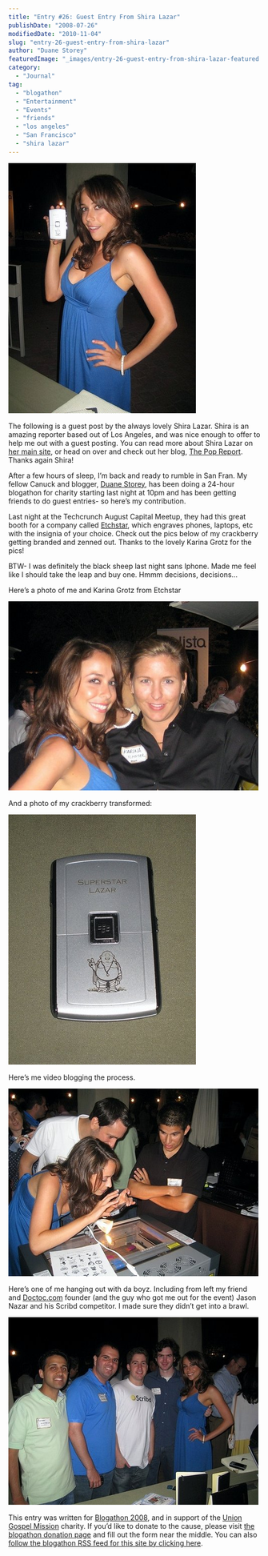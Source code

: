 ```yaml
---
title: "Entry #26: Guest Entry From Shira Lazar"
publishDate: "2008-07-26"
modifiedDate: "2010-11-04"
slug: "entry-26-guest-entry-from-shira-lazar"
author: "Duane Storey"
featuredImage: "_images/entry-26-guest-entry-from-shira-lazar-featured.jpg"
category:
  - "Journal"
tag:
  - "blogathon"
  - "Entertainment"
  - "Events"
  - "friends"
  - "los angeles"
  - "San Francisco"
  - "shira lazar"
---
```


[![](_images/entry-26-guest-entry-from-shira-lazar-1.jpg "Shira Lazar")](http://www.migratorynerd.com/wordpress/wp-content/uploads/2008/07/n679200914_1527777_9231.jpg)

The following is a guest post by the always lovely Shira Lazar. Shira is an amazing reporter based out of Los Angeles, and was nice enough to offer to help me out with a guest posting. You can read more about Shira Lazar on [her main site](http://shiralazar.com/), or head on over and check out her blog, [The Pop Report](http://thepopreport.com). Thanks again Shira!

After a few hours of sleep, I’m back and ready to rumble in San Fran. My fellow Canuck and blogger, [Duane Storey](http://www.migratorynerd.com/2008/07/blogathon-2008-starting-tonight-at-10pm/), has been doing a 24-hour blogathon for charity starting last night at 10pm and has been getting friends to do guest entries- so here’s my contribution.

Last night at the Techcrunch August Capital Meetup, they had this great booth for a company called [Etchstar](http://etchstar.com/), which engraves phones, laptops, etc with the insignia of your choice. Check out the pics below of my crackberry getting branded and zenned out. Thanks to the lovely Karina Grotz for the pics!

BTW- I was definitely the black sheep last night sans Iphone. Made me feel like I should take the leap and buy one. Hmmm decisions, decisions…

Here’s a photo of me and Karina Grotz from Etchstar

[![](_images/entry-26-guest-entry-from-shira-lazar-2.jpg "n679200914_1527776_687")](_images/entry-26-guest-entry-from-shira-lazar-2.jpg)

And a photo of my crackberry transformed:

[![](_images/entry-26-guest-entry-from-shira-lazar-3.jpg "n679200914_1527798_5948")](_images/entry-26-guest-entry-from-shira-lazar-3.jpg)

Here’s me video blogging the process.

![Video blogging the process. Watch my video blog at the top right corner for all the action from last night.](_images/entry-26-guest-entry-from-shira-lazar-4.jpg)

Here’s one of me hanging out with da boyz. Including from left my friend and [Doctoc.com](http://docstoc.com/) founder (and the guy who got me out for the event) Jason Nazar and his Scribd competitor. I made sure they didn’t get into a brawl.

![Shira and Group](_images/entry-26-guest-entry-from-shira-lazar-5.jpg)

This entry was written for [Blogathon 2008](http://www.migratorynerd.com/tag/blogathon), and in support of the [Union Gospel Mission](http://ugm.ca) charity. If you’d like to donate to the cause, please visit [the blogathon donation page](http://miss604.com/blogathon) and fill out the form near the middle. You can also [follow the blogathon RSS feed for this site by clicking here](http://www.migratorynerd.com/tag/blogathon/feed).